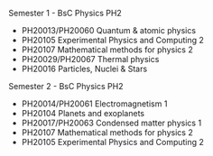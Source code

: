 Semester 1 - BsC Physics PH2
- PH20013/PH20060 Quantum & atomic physics
- PH20105 Experimental Physics and Computing 2
- PH20107 Mathematical methods for physics 2
- PH20029/PH20067 Thermal physics
- PH20016 Particles, Nuclei & Stars

Semester 2 - BsC Physics PH2
- PH20014/PH20061 Electromagnetism 1
- PH20104 Planets and exoplanets
- PH20017/PH20063 Condensed matter physics 1
- PH20107 Mathematical methods for physics 2
- PH20105 Experimental Physics and Computing 2
